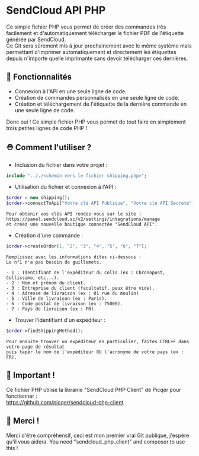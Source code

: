 # 
# SendCloud API PHP

Ce simple fichier PHP vous permet de créer des commandes très facilement et d'automatiquement télécharger le fichier PDF de l'étiquette générée par SendCloud.<br/>
Ce Git sera sûrement mis à jour prochainement avec le même système mais permettant d'imprimer automatiquement et directement les étiquettes depuis n'importe quelle imprimante sans devoir télécharger ces dernières.

## 🧢 Fonctionnalités
- Connexion à l'API en une seule ligne de code.
- Création de commandes personnalisés en une seule ligne de code.
- Création et téléchargement de l'étiquette de la dernière commande en une seule ligne de code.

Donc oui ! Ce simple fichier PHP vous permet de tout faire en simplement trois petites lignes de code PHP !

## ⛑ Comment l'utiliser ?


- Inclusion du fichier dans votre projet :
```PHP
include ".././<chemin vers le fichier shipping.php>";
```

- Utilisation du fichier et connexion à l'API :
```PHP
$order = new shipping();
$order->connectToApi("Votre clé API Publique", "Votre clé API Secrète");
```
    Pour obtenir vos clés API rendez-vous sur le site : https://panel.sendcloud.sc/v2/settings/integrations/manage
    et créez une nouvelle boutique connectée "SendCloud API".

- Création d'une commande :
```PHP
$order->createOrder(1, "2", "3", "4", "5", "6", "7");
```

    Remplissez avec les informations dites ci-dessous :
    Le n°1 n'a pas besoin de guillemets.

    - 1 : Identifiant de l'expéditeur du colis (ex : Chronopost, Collissimo, etc...).
    - 2 : Nom et prénom du client.
    - 3 : Entreprise du client (facultatif, peux être vide).
    - 4 : Adresse de livraison (ex : 01 rue du moulin)
    - 5 : Ville de livraison (ex : Paris).
    - 6 : Code postal de livraison (ex : 75000).
    - 7 : Pays de livraison (ex : FR).

- Trouver l'identifiant d'un expéditeur :
```PHP
$order->findShippingMethod();
```
    Pour ensuite trouver un expéditeur en particulier, faites CTRL+F dans votre page de résultat
    puis taper le nom de l'expéditeur OU l'acronyme de votre pays (ex : FR).


## 📌 Important !

Ce fichier PHP utilise la librairie "SendCloud PHP Client" de Picqer pour fonctionner :<br>
https://github.com/picqer/sendcloud-php-client

## 🎁 Merci !

Merci d'être compréhensif, ceci est mon premier vrai Git publique, j'espère qu'il vous aidera.
You need "sendcloud_php_client" and composer to use this !
